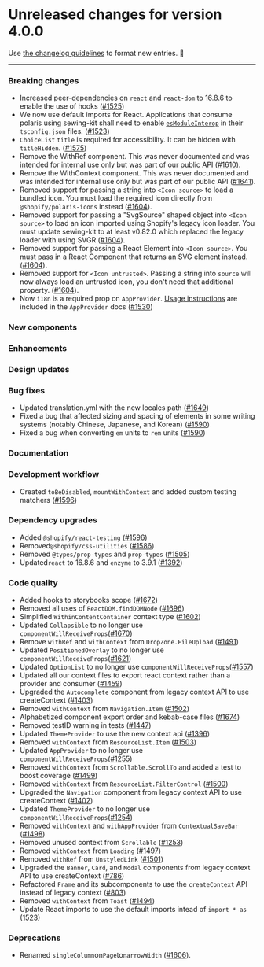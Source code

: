 # Unreleased changes for version 4.0.0

Use [the changelog guidelines](https://git.io/polaris-changelog-guidelines) to format new entries. 💜

---

### Breaking changes

- Increased peer-dependencies on `react` and `react-dom` to 16.8.6 to enable the use of hooks ([#1525](https://github.com/Shopify/polaris-react/pull/1525))
- We now use default imports for React. Applications that consume polaris using sewing-kit shall need to enable [`esModuleInterop`](https://www.typescriptlang.org/docs/handbook/release-notes/typescript-2-7.html#support-for-import-d-from-cjs-from-commonjs-modules-with---esmoduleinterop) in their `tsconfig.json` files. ([#1523](https://github.com/Shopify/polaris-react/pull/1523))
- `ChoiceList` `title` is required for accessibility. It can be hidden with `titleHidden`. ([#1575](https://github.com/Shopify/polaris-react/pull/1575))
- Remove the WithRef component. This was never documented and was intended for internal use only but was part of our public API ([#1610](https://github.com/Shopify/polaris-react/pull/1610)).
- Remove the WithContext component. This was never documented and was intended for internal use only but was part of our public API ([#1641](https://github.com/Shopify/polaris-react/pull/1641)).
- Removed support for passing a string into `<Icon source>` to load a bundled icon. You must load the required icon directly from `@shopify/polaris-icons` instead ([#1604](https://github.com/Shopify/polaris-react/pull/1604)).
- Removed support for passing a "SvgSource" shaped object into `<Icon source>` to load an icon imported using Shopify's legacy icon loader. You must update sewing-kit to at least v0.82.0 which replaced the legacy loader with using SVGR ([#1604](https://github.com/Shopify/polaris-react/pull/1604)).
- Removed support for passing a React Element into `<Icon source>`. You must pass in a React Component that returns an SVG element instead. ([#1604](https://github.com/Shopify/polaris-react/pull/1604)).
- Removed support for `<Icon untrusted>`. Passing a string into `source` will now always load an untrusted icon, you don't need that additional property. ([#1604](https://github.com/Shopify/polaris-react/pull/1604)).
- Now `i18n` is a required prop on `AppProvider`. [Usage instructions](https://polaris.shopify.com/components/structure/app-provider#using-translations) are included in the `AppProvider` docs ([#1530](https://github.com/Shopify/polaris-react/pull/1530))

### New components

### Enhancements

### Design updates

### Bug fixes

- Updated translation.yml with the new locales path ([#1649](https://github.com/Shopify/polaris-react/pull/1649))
- Fixed a bug that affected sizing and spacing of elements in some writing systems (notably Chinese, Japanese, and Korean) ([#1590](https://github.com/Shopify/polaris-react/pull/1590))
- Fixed a bug when converting `em` units to `rem` units ([#1590](https://github.com/Shopify/polaris-react/pull/1590))

### Documentation

### Development workflow

- Created `toBeDisabled`, `mountWithContext` and added custom testing matchers ([#1596](https://github.com/Shopify/polaris-react/pull/1596))

### Dependency upgrades

- Added `@shopify/react-testing` ([#1596](https://github.com/Shopify/polaris-react/pull/1596))
- Removed`@shopify/css-utilities` ([#1586](https://github.com/Shopify/polaris-react/pull/1586))
- Removed `@types/prop-types` and `prop-types` ([#1505](https://github.com/Shopify/polaris-react/pull/1505))
- Updated`react` to 16.8.6 and `enzyme` to 3.9.1 ([#1392](https://github.com/Shopify/polaris-react/pull/1392))

### Code quality

- Added hooks to storybooks scope ([#1672](https://github.com/Shopify/polaris-react/pull/1672))
- Removed all uses of `ReactDOM.findDOMNode` ([#1696](https://github.com/Shopify/polaris-react/pull/1696))
- Simplified `WithinContentContainer` context type ([#1602](https://github.com/Shopify/polaris-react/pull/1602))
- Updated `Collapsible` to no longer use `componentWillReceiveProps`([#1670](https://github.com/Shopify/polaris-react/pull/1670))
- Remove `withRef` and `withContext` from `DropZone.FileUpload` ([#1491](https://github.com/Shopify/polaris-react/pull/1491))
- Updated `PositionedOverlay` to no longer use `componentWillReceiveProps`([#1621](https://github.com/Shopify/polaris-react/pull/1621))
- Updated `OptionList` to no longer use `componentWillReceiveProps`([#1557](https://github.com/Shopify/polaris-react/pull/1557))
- Updated all our context files to export react context rather than a provider and consumer ([#1459](https://github.com/Shopify/polaris-react/pull/1459))
- Upgraded the `Autocomplete` component from legacy context API to use createContext ([#1403](https://github.com/Shopify/polaris-react/pull/1403))
- Removed `withContext` from `Navigation.Item` ([#1502](https://github.com/Shopify/polaris-react/pull/1502))
- Alphabetized component export order and kebab-case files ([#1674](https://github.com/Shopify/polaris-react/pull/1674))
- Removed testID warning in tests ([#1447](https://github.com/Shopify/polaris-react/pull/1447))
- Updated `ThemeProvider` to use the new context api ([#1396](https://github.com/Shopify/polaris-react/pull/1396))
- Removed `withContext` from `ResourceList.Item` ([#1503](https://github.com/Shopify/polaris-react/pull/1503))
- Updated `AppProvider` to no longer use `componentWillReceiveProps`([#1255](https://github.com/Shopify/polaris-react/pull/1255))
- Removed `withContext` from `Scrollable.ScrollTo` and added a test to boost coverage ([#1499](https://github.com/Shopify/polaris-react/pull/1499))
- Removed `withContext` from `ResourceList.FilterControl` ([#1500](https://github.com/Shopify/polaris-react/pull/1500))
- Upgraded the `Navigation` component from legacy context API to use createContext ([#1402](https://github.com/Shopify/polaris-react/pull/1402))
- Updated `ThemeProvider` to no longer use `componentWillReceiveProps`([#1254](https://github.com/Shopify/polaris-react/pull/1254))
- Removed `withContext` and `withAppProvider` from `ContextualSaveBar` ([#1498](https://github.com/Shopify/polaris-react/pull/1498))
- Removed unused context from `Scrollable` ([#1253](https://github.com/Shopify/polaris-react/pull/1253))
- Removed `withContext` from `Loading` ([#1497](https://github.com/Shopify/polaris-react/pull/1497))
- Removed `withRef` from `UnstyledLink` ([#1501](https://github.com/Shopify/polaris-react/pull/1501))
- Upgraded the `Banner`, `Card`, and `Modal` components from legacy context API to use createContext ([#786](https://github.com/Shopify/polaris-react/pull/786))
- Refactored `Frame` and its subcomponents to use the `createContext` API instead of legacy context ([#803](https://github.com/Shopify/polaris-react/pull/803))
- Removed `withContext` from `Toast` ([#1494](https://github.com/Shopify/polaris-react/pull/1494))
- Update React imports to use the default imports intead of `import * as` ([1523](https://github.com/Shopify/polaris-react/pull/1523))

### Deprecations

- Renamed `singleColumn`on`Page`to`narrowWidth` ([#1606](https://github.com/Shopify/polaris-react/pull/1606)).
